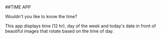 ##TIME APP

Wouldn't you like to know the time? 

This app displays time (12 hr), day of the week and today's date in front of beautiful images that rotate based on the time of day.